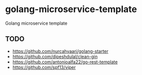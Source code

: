 # golang-microservice-template
Golang microservice template 

## TODO
* https://github.com/nurcahyaari/golang-starter  
* https://github.com/dipeshdulal/clean-gin  
* https://github.com/antonioalfa22/go-rest-template
* https://github.com/spf13/viper
